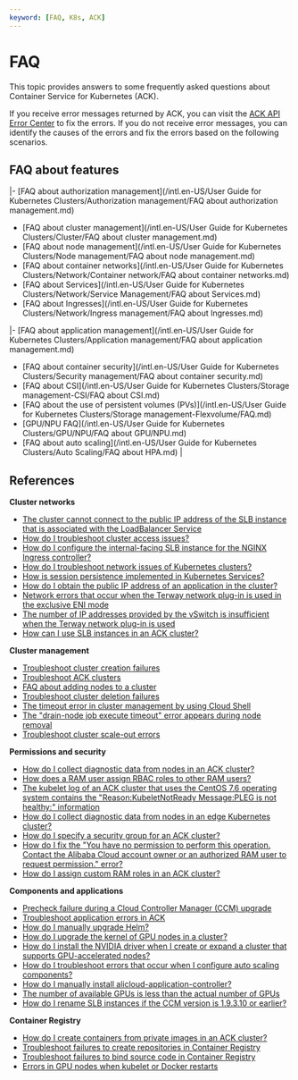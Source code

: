 ```yaml
---
keyword: [FAQ, K8s, ACK]
---
```


# FAQ

This topic provides answers to some frequently asked questions about Container Service for Kubernetes \(ACK\).

If you receive error messages returned by ACK, you can visit the [ACK API Error Center](https://error-center.aliyun.com/status/product/Cos?spm=5176.10421674.home.7.7e36ebed2QyP5P) to fix the errors. If you do not receive error messages, you can identify the causes of the errors and fix the errors based on the following scenarios.

## FAQ about features

|-   [FAQ about authorization management](/intl.en-US/User Guide for Kubernetes Clusters/Authorization management/FAQ about authorization management.md)
-   [FAQ about cluster management](/intl.en-US/User Guide for Kubernetes Clusters/Cluster/FAQ about cluster management.md)
-   [FAQ about node management](/intl.en-US/User Guide for Kubernetes Clusters/Node management/FAQ about node management.md)
-   [FAQ about container networks](/intl.en-US/User Guide for Kubernetes Clusters/Network/Container network/FAQ about container networks.md)
-   [FAQ about Services](/intl.en-US/User Guide for Kubernetes Clusters/Network/Service Management/FAQ about Services.md)
-   [FAQ about Ingresses](/intl.en-US/User Guide for Kubernetes Clusters/Network/Ingress management/FAQ about Ingresses.md)

|-   [FAQ about application management](/intl.en-US/User Guide for Kubernetes Clusters/Application management/FAQ about application management.md)
-   [FAQ about container security](/intl.en-US/User Guide for Kubernetes Clusters/Security management/FAQ about container security.md)
-   [FAQ about CSI](/intl.en-US/User Guide for Kubernetes Clusters/Storage management-CSI/FAQ about CSI.md)
-   [FAQ about the use of persistent volumes \(PVs\)](/intl.en-US/User Guide for Kubernetes Clusters/Storage management-Flexvolume/FAQ.md)
-   [GPU/NPU FAQ](/intl.en-US/User Guide for Kubernetes Clusters/GPU/NPU/FAQ about GPU/NPU.md)
-   [FAQ about auto scaling](/intl.en-US/User Guide for Kubernetes Clusters/Auto Scaling/FAQ about HPA.md) |

## References

**Cluster networks**

-   [The cluster cannot connect to the public IP address of the SLB instance that is associated with the LoadBalancer Service](~~171437~~)
-   [How do I troubleshoot cluster access issues?](~~149275~~)
-   [How do I configure the internal-facing SLB instance for the NGINX Ingress controller?](~~142097~~)
-   [How do I troubleshoot network issues of Kubernetes clusters?](~~142373~~)
-   [How is session persistence implemented in Kubernetes Services?](~~149276~~)
-   [How do I obtain the public IP address of an application in the cluster?](~~142274~~)
-   [Network errors that occur when the Terway network plug-in is used in the exclusive ENI mode](~~147426~~)
-   [The number of IP addresses provided by the vSwitch is insufficient when the Terway network plug-in is used](~~189784~~)
-   [How can I use SLB instances in an ACK cluster?](~~141866~~)

**Cluster management**

-   [Troubleshoot cluster creation failures](~~86762~~)
-   [Troubleshoot ACK clusters](~~251808~~)
-   [FAQ about adding nodes to a cluster](~~170722~~)
-   [Troubleshoot cluster deletion failures](~~86763~~)
-   [The timeout error in cluster management by using Cloud Shell](~~141857~~)
-   [The "drain-node job execute timeout" error appears during node removal](~~190626~~)
-   [Troubleshoot cluster scale-out errors](~~178936~~)

**Permissions and security**

-   [How do I collect diagnostic data from nodes in an ACK cluster?](~~86761~~)
-   [How does a RAM user assign RBAC roles to other RAM users?](~~119035~~)
-   [The kubelet log of an ACK cluster that uses the CentOS 7.6 operating system contains the "Reason:KubeletNotReady Message:PLEG is not healthy:" information](~~178340~~)
-   [How do I collect diagnostic data from nodes in an edge Kubernetes cluster?](~~149335~~)
-   [How do I specify a security group for an ACK cluster?](~~113498~~)
-   [How do I fix the "You have no permission to perform this operation. Contact the Alibaba Cloud account owner or an authorized RAM user to request permission." error?](~~142276~~)
-   [How do I assign custom RAM roles in an ACK cluster?](~~113536~~)

**Components and applications**

-   [Precheck failure during a Cloud Controller Manager \(CCM\) upgrade](~~164988~~)
-   [Troubleshoot application errors in ACK](~~211618~~)
-   [How do I manually upgrade Helm?](~~87014~~)
-   [How do I upgrade the kernel of GPU nodes in a cluster?](~~123756~~)
-   [How do I install the NVIDIA driver when I create or expand a cluster that supports GPU-accelerated nodes?](~~147961~~)
-   [How do I troubleshoot errors that occur when I configure auto scaling components?](~~147427~~)
-   [How do I manually install alicloud-application-controller?](~~87156~~)
-   [The number of available GPUs is less than the actual number of GPUs](~~144735~~)
-   [How do I rename SLB instances if the CCM version is 1.9.3.10 or earlier?](~~114446~~)

**Container Registry**

-   [How do I create containers from private images in an ACK cluster?](~~86562~~)
-   [Troubleshoot failures to create repositories in Container Registry](~~186529~~)
-   [Troubleshoot failures to bind source code in Container Registry](~~185631~~)
-   [Errors in GPU nodes when kubelet or Docker restarts](~~123771~~)

